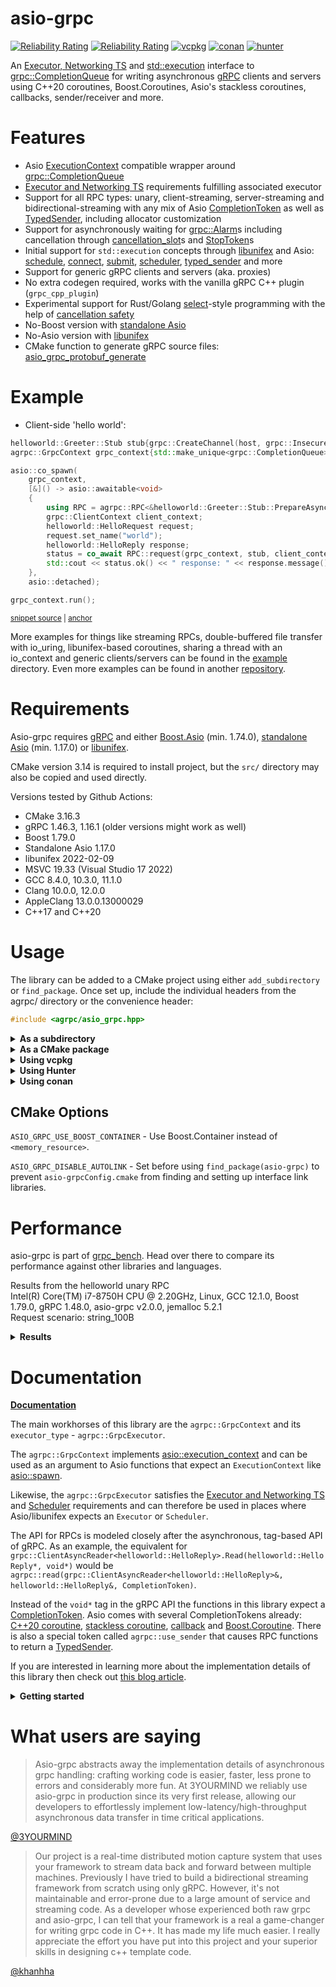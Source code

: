 # asio-grpc

[![Reliability Rating](https://sonarcloud.io/api/project_badges/measure?project=Tradias_asio-grpc&metric=reliability_rating)](https://sonarcloud.io/dashboard?id=Tradias_asio-grpc) [![Reliability Rating](https://sonarcloud.io/api/project_badges/measure?project=Tradias_asio-grpc&metric=coverage)](https://sonarcloud.io/dashboard?id=Tradias_asio-grpc) [![vcpkg](https://repology.org/badge/version-for-repo/vcpkg/asio-grpc.svg?header=vcpkg)](https://repology.org/project/asio-grpc/versions) [![conan](https://repology.org/badge/version-for-repo/conancenter/asio-grpc.svg?header=conan)](https://repology.org/project/asio-grpc/versions) [![hunter](https://img.shields.io/badge/hunter-asio_grpc-green.svg)](https://hunter.readthedocs.io/en/latest/packages/pkg/asio-grpc.html)

An [Executor, Networking TS](https://www.boost.org/doc/libs/1_80_0/doc/html/boost_asio/reference/Executor1.html#boost_asio.reference.Executor1.standard_executors) and [std::execution](http://wg21.link/p2300) interface to [grpc::CompletionQueue](https://grpc.github.io/grpc/cpp/classgrpc_1_1_completion_queue.html) for writing asynchronous [gRPC](https://grpc.io/) clients and servers using C++20 coroutines, Boost.Coroutines, Asio's stackless coroutines, callbacks, sender/receiver and more.

# Features

* Asio [ExecutionContext](https://www.boost.org/doc/libs/1_80_0/doc/html/boost_asio/reference/ExecutionContext.html) compatible wrapper around [grpc::CompletionQueue](https://grpc.github.io/grpc/cpp/classgrpc_1_1_completion_queue.html)
* [Executor and Networking TS](https://www.boost.org/doc/libs/1_80_0/doc/html/boost_asio/reference/Executor1.html#boost_asio.reference.Executor1.standard_executors) requirements fulfilling associated executor
* Support for all RPC types: unary, client-streaming, server-streaming and bidirectional-streaming with any mix of Asio [CompletionToken](https://www.boost.org/doc/libs/1_80_0/doc/html/boost_asio/reference/asynchronous_operations.html#boost_asio.reference.asynchronous_operations.completion_tokens_and_handlers) as well as [TypedSender](https://github.com/facebookexperimental/libunifex/blob/main/doc/concepts.md#typedsender-concept), including allocator customization
* Support for asynchronously waiting for [grpc::Alarm](https://grpc.github.io/grpc/cpp/classgrpc_1_1_alarm.html)s including cancellation through [cancellation_slot](https://www.boost.org/doc/libs/1_80_0/doc/html/boost_asio/reference/cancellation_slot.html)s and [StopToken](https://github.com/facebookexperimental/libunifex/blob/main/doc/concepts.md#stoptoken-concept)s
* Initial support for `std::execution` concepts through [libunifex](https://github.com/facebookexperimental/libunifex) and Asio: [schedule](https://www.boost.org/doc/libs/1_80_0/doc/html/boost_asio/reference/execution__schedule.html), [connect](https://www.boost.org/doc/libs/1_80_0/doc/html/boost_asio/reference/execution__connect.html), [submit](https://www.boost.org/doc/libs/1_80_0/doc/html/boost_asio/reference/execution__submit.html), [scheduler](https://www.boost.org/doc/libs/1_80_0/doc/html/boost_asio/reference/Scheduler.html), [typed_sender](https://www.boost.org/doc/libs/1_80_0/doc/html/boost_asio/reference/Sender.html#boost_asio.reference.Sender.typed_sender) and more
* Support for generic gRPC clients and servers (aka. proxies)
* No extra codegen required, works with the vanilla gRPC C++ plugin (`grpc_cpp_plugin`)
* Experimental support for Rust/Golang [select](https://go.dev/ref/spec#Select_statements)-style programming with the help of [cancellation safety](https://tradias.github.io/asio-grpc/classagrpc_1_1_basic_grpc_stream.html)
* No-Boost version with [standalone Asio](https://github.com/chriskohlhoff/asio)
* No-Asio version with [libunifex](https://github.com/facebookexperimental/libunifex)
* CMake function to generate gRPC source files: [asio_grpc_protobuf_generate](/cmake/AsioGrpcProtobufGenerator.cmake)

# Example

* Client-side 'hello world':

<!-- snippet: client-side-helloworld -->
<a id='snippet-client-side-helloworld'></a>
```cpp
helloworld::Greeter::Stub stub{grpc::CreateChannel(host, grpc::InsecureChannelCredentials())};
agrpc::GrpcContext grpc_context{std::make_unique<grpc::CompletionQueue>()};

asio::co_spawn(
    grpc_context,
    [&]() -> asio::awaitable<void>
    {
        using RPC = agrpc::RPC<&helloworld::Greeter::Stub::PrepareAsyncSayHello>;
        grpc::ClientContext client_context;
        helloworld::HelloRequest request;
        request.set_name("world");
        helloworld::HelloReply response;
        status = co_await RPC::request(grpc_context, stub, client_context, request, response, asio::use_awaitable);
        std::cout << status.ok() << " response: " << response.message() << std::endl;
    },
    asio::detached);

grpc_context.run();
```
<sup><a href='/example/hello-world-client.cpp#L33-L52' title='Snippet source file'>snippet source</a> | <a href='#snippet-client-side-helloworld' title='Start of snippet'>anchor</a></sup>
<!-- endSnippet -->

More examples for things like streaming RPCs, double-buffered file transfer with io_uring, libunifex-based coroutines, sharing a thread with an io_context and generic clients/servers can be found in the [example](/example) directory. Even more examples can be found in another [repository](https://github.com/Tradias/example-vcpkg-grpc#branches).

# Requirements

Asio-grpc requires [gRPC](https://grpc.io/) and either [Boost.Asio](https://www.boost.org/doc/libs/1_79_0/doc/html/boost_asio.html) (min. 1.74.0), [standalone Asio](https://github.com/chriskohlhoff/asio) (min. 1.17.0) or [libunifex](https://github.com/facebookexperimental/libunifex).

CMake version 3.14 is required to install project, but the `src/` directory may also be copied and used directly.

Versions tested by Github Actions:

 * CMake 3.16.3
 * gRPC 1.46.3, 1.16.1 (older versions might work as well)
 * Boost 1.79.0
 * Standalone Asio 1.17.0
 * libunifex 2022-02-09
 * MSVC 19.33 (Visual Studio 17 2022)
 * GCC 8.4.0, 10.3.0, 11.1.0
 * Clang 10.0.0, 12.0.0
 * AppleClang 13.0.0.13000029
 * C++17 and C++20

# Usage

The library can be added to a CMake project using either `add_subdirectory` or `find_package`. Once set up, include the individual headers from the agrpc/ directory or the convenience header:

```cpp
#include <agrpc/asio_grpc.hpp>
```

<details><summary><b>As a subdirectory</b></summary>
<p>

Clone the repository into a subdirectory of your CMake project. Then add it and link it to your target.

Using [Boost.Asio](https://www.boost.org/doc/libs/1_80_0/doc/html/boost_asio.html):

```cmake
find_package(gRPC)
find_package(Boost)
add_subdirectory(/path/to/repository/root)
target_link_libraries(your_app PUBLIC gRPC::grpc++_unsecure asio-grpc::asio-grpc Boost::headers)
```

Or using [standalone Asio](https://github.com/chriskohlhoff/asio):

```cmake
find_package(gRPC)
find_package(asio)
add_subdirectory(/path/to/repository/root)
target_link_libraries(your_app PUBLIC gRPC::grpc++_unsecure asio-grpc::asio-grpc-standalone-asio asio::asio)
```

Or using [libunifex](https://github.com/facebookexperimental/libunifex):

```cmake
find_package(gRPC)
find_package(unifex)
add_subdirectory(/path/to/repository/root)
target_link_libraries(your_app PUBLIC gRPC::grpc++_unsecure asio-grpc::asio-grpc-unifex unifex::unifex)
```

</p>
</details>

<details><summary><b>As a CMake package</b></summary>
<p>

Clone the repository and install it.

```shell
cmake -B build -DCMAKE_INSTALL_PREFIX=/desired/installation/directory .
cmake --build build --target install
```

Locate it and link it to your target.

Using [Boost.Asio](https://www.boost.org/doc/libs/1_80_0/doc/html/boost_asio.html):

```cmake
# Make sure CMAKE_PREFIX_PATH contains /desired/installation/directory
find_package(asio-grpc)
target_link_libraries(your_app PUBLIC asio-grpc::asio-grpc)
```

Or using [standalone Asio](https://github.com/chriskohlhoff/asio):

```cmake
# Make sure CMAKE_PREFIX_PATH contains /desired/installation/directory
find_package(asio-grpc)
target_link_libraries(your_app PUBLIC asio-grpc::asio-grpc-standalone-asio)
```

Or using [libunifex](https://github.com/facebookexperimental/libunifex):

```cmake
# Make sure CMAKE_PREFIX_PATH contains /desired/installation/directory
find_package(asio-grpc)
target_link_libraries(your_app PUBLIC asio-grpc::asio-grpc-unifex)
```

</p>
</details>

<details><summary><b>Using vcpkg</b></summary>
<p>

Add [asio-grpc](https://github.com/microsoft/vcpkg/blob/master/ports/asio-grpc/vcpkg.json) to the dependencies inside your `vcpkg.json`: 

```
{
    "name": "your_app",
    "version": "0.1.0",
    "dependencies": [
        "asio-grpc",
        // To use the Boost.Asio backend add
        // "boost-asio",
        // To use the standalone Asio backend add
        // "asio",
        // To use the libunifex backend add
        // "libunifex"
    ]
}
```

Locate asio-grpc and link it to your target in your `CMakeLists.txt`:

```cmake
find_package(asio-grpc)
# Using the Boost.Asio backend
target_link_libraries(your_app PUBLIC asio-grpc::asio-grpc)
# Or use the standalone Asio backend
#target_link_libraries(your_app PUBLIC asio-grpc::asio-grpc-standalone-asio)
# Or use the libunifex backend
#target_link_libraries(your_app PUBLIC asio-grpc::asio-grpc-unifex)
```

### Available features

`boost-container` - Use Boost.Container instead of `<memory_resource>`.

See [selecting-library-features](https://vcpkg.io/en/docs/users/selecting-library-features.html) to learn how to select features with vcpkg.

</p>
</details>

<details><summary><b>Using Hunter</b></summary>
<p>

See asio-grpc's documentation on the Hunter website: [https://hunter.readthedocs.io/en/latest/packages/pkg/asio-grpc.html](https://hunter.readthedocs.io/en/latest/packages/pkg/asio-grpc.html).

</p>
</details>

<details><summary><b>Using conan</b></summary>
<p>

Please refer to the conan documentation on how to [use packages](https://docs.conan.io/en/latest/using_packages.html). The recipe in conan-center is called [asio-grpc/2.0.0](https://conan.io/center/asio-grpc).   
If you are using conan's CMake generator then link with `asio-grpc::asio-grpc` independent of the backend that you choose:

```cmake
find_package(asio-grpc)
target_link_libraries(your_app PUBLIC asio-grpc::asio-grpc)
```

### Available options

`backend` - One of "boost" for Boost.Asio, "asio" for standalone Asio or "unifex" for libunifex.

`use_boost_container` - "True" to use Boost.Container instead of `<memory_resource>`.

</p>
</details>

## CMake Options

`ASIO_GRPC_USE_BOOST_CONTAINER` - Use Boost.Container instead of `<memory_resource>`.

`ASIO_GRPC_DISABLE_AUTOLINK` - Set before using `find_package(asio-grpc)` to prevent `asio-grpcConfig.cmake` from finding and setting up interface link libraries.

# Performance

asio-grpc is part of [grpc_bench](https://github.com/Tradias/grpc_bench). Head over there to compare its performance against other libraries and languages.

Results from the helloworld unary RPC   
Intel(R) Core(TM) i7-8750H CPU @ 2.20GHz, Linux, GCC 12.1.0, Boost 1.79.0, gRPC 1.48.0, asio-grpc v2.0.0, jemalloc 5.2.1   
Request scenario: string_100B

<details><summary><b>Results</b></summary>
<p>

### 1 CPU server

| name                        |   req/s |   avg. latency |        90 % in |        95 % in |        99 % in | avg. cpu |   avg. memory |
|-----------------------------|--------:|---------------:|---------------:|---------------:|---------------:|---------:|--------------:|
| go_grpc                     |   48414 |       19.93 ms |       30.18 ms |       33.47 ms |       39.95 ms |  100.86% |     25.06 MiB |
| rust_thruster_mt            |   45317 |       21.87 ms |        9.70 ms |       11.11 ms |      641.64 ms |  102.59% |     11.67 MiB |
| rust_tonic_mt               |   40461 |       24.54 ms |       10.77 ms |       11.74 ms |      655.83 ms |   102.5% |     13.12 MiB |
| cpp_grpc_mt                 |   35571 |       27.98 ms |       29.67 ms |       30.08 ms |       31.35 ms |  103.07% |       5.1 MiB |
| rust_grpcio                 |   35451 |       28.08 ms |       29.79 ms |       30.35 ms |       31.21 ms |  102.48% |     18.08 MiB |
| cpp_asio_grpc_unifex        |   33908 |       29.36 ms |       31.24 ms |       31.68 ms |       32.93 ms |  103.81% |      5.52 MiB |
| cpp_asio_grpc_callback      |   33155 |       30.03 ms |       31.93 ms |       32.43 ms |       34.03 ms |  103.35% |      6.46 MiB |
| cpp_asio_grpc_coroutine     |   31175 |       31.95 ms |       34.03 ms |       34.56 ms |       36.05 ms |  101.82% |      5.07 MiB |
| cpp_asio_grpc_io_context_coro |   29658 |       33.58 ms |       35.93 ms |       36.38 ms |       37.71 ms |   77.96% |      5.62 MiB |
| cpp_grpc_callback           |   10057 |       91.56 ms |      137.04 ms |      166.93 ms |      179.02 ms |  101.51% |     47.08 MiB |

### 2 CPU server

| name                        |   req/s |   avg. latency |        90 % in |        95 % in |        99 % in | avg. cpu |   avg. memory |
|-----------------------------|--------:|---------------:|---------------:|---------------:|---------------:|---------:|--------------:|
| cpp_asio_grpc_unifex        |   81705 |       10.40 ms |       15.91 ms |       18.98 ms |       27.27 ms |  210.83% |     26.59 MiB |
| cpp_grpc_mt                 |   81053 |       10.41 ms |       16.32 ms |       19.70 ms |       28.66 ms |  206.76% |     26.28 MiB |
| cpp_asio_grpc_callback      |   79425 |       10.73 ms |       16.54 ms |       19.81 ms |       28.51 ms |  208.81% |      23.9 MiB |
| cpp_asio_grpc_coroutine     |   73646 |       11.81 ms |       19.23 ms |       22.44 ms |       30.80 ms |  210.83% |     24.79 MiB |
| cpp_asio_grpc_io_context_coro |   70568 |       12.41 ms |       20.43 ms |       24.03 ms |       33.61 ms |  160.64% |     24.76 MiB |
| go_grpc                     |   65692 |       13.24 ms |       20.63 ms |       23.63 ms |       30.85 ms |  194.68% |     25.44 MiB |
| rust_thruster_mt            |   65361 |       13.87 ms |       36.33 ms |       59.45 ms |       81.96 ms |  193.87% |      13.4 MiB |
| cpp_grpc_callback           |   64623 |       12.64 ms |       24.25 ms |       29.55 ms |       42.64 ms |  206.96% |     55.59 MiB |
| rust_tonic_mt               |   58563 |       16.01 ms |       41.97 ms |       63.81 ms |       98.95 ms |  201.64% |     15.45 MiB |
| rust_grpcio                 |   57612 |       16.40 ms |       24.81 ms |       27.37 ms |       32.15 ms |  215.98% |     29.94 MiB |

</p>
</details>

# Documentation

[**Documentation**](https://tradias.github.io/asio-grpc/)

The main workhorses of this library are the `agrpc::GrpcContext` and its `executor_type` - `agrpc::GrpcExecutor`. 

The `agrpc::GrpcContext` implements [asio::execution_context](https://www.boost.org/doc/libs/1_80_0/doc/html/boost_asio/reference/execution_context.html) and can be used as an argument to Asio functions that expect an `ExecutionContext` like [asio::spawn](https://www.boost.org/doc/libs/1_80_0/doc/html/boost_asio/reference/spawn/overload2.html).

Likewise, the `agrpc::GrpcExecutor` satisfies the [Executor and Networking TS](https://www.boost.org/doc/libs/1_80_0/doc/html/boost_asio/reference/Executor1.html#boost_asio.reference.Executor1.standard_executors) and [Scheduler](https://www.boost.org/doc/libs/1_80_0/doc/html/boost_asio/reference/Scheduler.html) requirements and can therefore be used in places where Asio/libunifex expects an `Executor` or `Scheduler`.

The API for RPCs is modeled closely after the asynchronous, tag-based API of gRPC. As an example, the equivalent for `grpc::ClientAsyncReader<helloworld::HelloReply>.Read(helloworld::HelloReply*, void*)` would be `agrpc::read(grpc::ClientAsyncReader<helloworld::HelloReply>&, helloworld::HelloReply&, CompletionToken)`.

Instead of the `void*` tag in the gRPC API the functions in this library expect a [CompletionToken](https://www.boost.org/doc/libs/1_80_0/doc/html/boost_asio/reference/asynchronous_operations.html#boost_asio.reference.asynchronous_operations.completion_tokens_and_handlers). Asio comes with several CompletionTokens already: [C++20 coroutine](https://www.boost.org/doc/libs/1_80_0/doc/html/boost_asio/reference/use_awaitable.html), [stackless coroutine](https://www.boost.org/doc/libs/1_80_0/doc/html/boost_asio/reference/coroutine.html), [callback](https://www.boost.org/doc/libs/1_80_0/doc/html/boost_asio/reference/executor_binder.html) and [Boost.Coroutine](https://www.boost.org/doc/libs/1_80_0/doc/html/boost_asio/reference/basic_yield_context.html). There is also a special token called `agrpc::use_sender` that causes RPC functions to return a [TypedSender](https://github.com/facebookexperimental/libunifex/blob/main/doc/concepts.md#typedsender-concept).

If you are interested in learning more about the implementation details of this library then check out [this blog article](https://medium.com/3yourmind/c-20-coroutines-for-asynchronous-grpc-services-5b3dab1d1d61).

<details><summary><b>Getting started</b></summary>
<p>

## Getting started

Start by creating a `agrpc::GrpcContext`.

For servers and clients:

<!-- snippet: create-grpc_context-server-side -->
<a id='snippet-create-grpc_context-server-side'></a>
```cpp
grpc::ServerBuilder builder;
agrpc::GrpcContext grpc_context{builder.AddCompletionQueue()};
```
<sup><a href='/example/snippets/server.cpp#L352-L355' title='Snippet source file'>snippet source</a> | <a href='#snippet-create-grpc_context-server-side' title='Start of snippet'>anchor</a></sup>
<!-- endSnippet -->

For clients only:

<!-- snippet: create-grpc_context-client-side -->
<a id='snippet-create-grpc_context-client-side'></a>
```cpp
agrpc::GrpcContext grpc_context{std::make_unique<grpc::CompletionQueue>()};
```
<sup><a href='/example/snippets/client.cpp#L352-L354' title='Snippet source file'>snippet source</a> | <a href='#snippet-create-grpc_context-client-side' title='Start of snippet'>anchor</a></sup>
<!-- endSnippet -->

Add some work to the `grpc_context` and run it. As an example, a simple unary request using [asio::use_awaitable](https://www.boost.org/doc/libs/1_80_0/doc/html/boost_asio/reference/use_awaitable.html) (the default completion token):

<!-- snippet: run-grpc_context-client-side -->
<a id='snippet-run-grpc_context-client-side'></a>
```cpp
example::v1::Example::Stub stub(grpc::CreateChannel("localhost:50051", grpc::InsecureChannelCredentials()));
asio::co_spawn(
    grpc_context,
    [&]() -> asio::awaitable<void>
    {
        grpc::ClientContext client_context;
        example::v1::Request request;
        request.set_integer(42);
        example::v1::Response response;
        using RPC = agrpc::RPC<&example::v1::Example::Stub::PrepareAsyncUnary>;
        grpc::Status status = co_await RPC::request(grpc_context, stub, client_context, request, response);
        assert(status.ok());
    },
    asio::detached);
grpc_context.run();
```
<sup><a href='/example/snippets/client.cpp#L356-L372' title='Snippet source file'>snippet source</a> | <a href='#snippet-run-grpc_context-client-side' title='Start of snippet'>anchor</a></sup>
<!-- endSnippet -->

It might also be helpful to create a work guard before running the `agrpc::GrpcContext` to prevent `grpc_context.run()` from returning early.

<!-- snippet: make-work-guard -->
<a id='snippet-make-work-guard'></a>
```cpp
std::optional guard{asio::require(grpc_context.get_executor(), asio::execution::outstanding_work_t::tracked)};
```
<sup><a href='/example/snippets/client.cpp#L374-L376' title='Snippet source file'>snippet source</a> | <a href='#snippet-make-work-guard' title='Start of snippet'>anchor</a></sup>
<!-- endSnippet -->

## Where to go from here?

Check out the [examples](/example) and the [documentation](https://tradias.github.io/asio-grpc/).

</p>
</details>


# What users are saying

> Asio-grpc abstracts away the implementation details of asynchronous grpc handling: crafting working code is easier, faster, less prone to errors and considerably more fun. At 3YOURMIND we reliably use asio-grpc in production since its very first release, allowing our developers to effortlessly implement low-latency/high-throughput asynchronous data transfer in time critical applications.

[@3YOURMIND](https://github.com/3YOURMIND)

> Our project is a real-time distributed motion capture system that uses your framework to stream data back and forward between multiple machines. Previously I have tried to build a bidirectional streaming framework from scratch using only gRPC. However, it's not maintainable and error-prone due to a large amount of service and streaming code. As a developer whose experienced both raw grpc and asio-grpc, I can tell that your framework is a real a game-changer for writing grpc code in C++. It has made my life much easier. I really appreciate the effort you have put into this project and your superior skills in designing c++ template code.

[@khanhha](https://github.com/khanhha)
